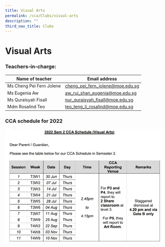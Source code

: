 ```yaml
---
title: Visual Arts
permalink: /cca/Clubs/visual-arts
description: ""
third_nav_title: Clubs
---
```

# **Visual Arts**

### Teachers-in-charge:

| Name of teacher 	| Email address 	|
|---	|---	|
| Ms Cheng Pei Fern Jolene 	| [cheng_pei_fern_jolene@moe.edu.sg](mailto:cheng_pei_fern_jolene@moe.edu.sg) 	|
| Ms Eugenia Aw 	| [aw_rui_shan_eugenia@moe.edu.sg](mailto:aw_rui_shan_eugenia@moe.edu.sg) 	|
| Ms Quraisyah Fisall 	| [nur_quraisyah_fisall@moe.edu.sg](mailto:nur_quraisyah_fisall@moe.edu.sg) 	|
| Mdm Rosalind Teo 	| [ teo_teng_li_rosalind@moe.edu.sg](mailto:teo_teng_li_rosalind@moe.edu.sg) 	|

### CCA schedule for 2022

![](/images/VA%20sem2.jpg)